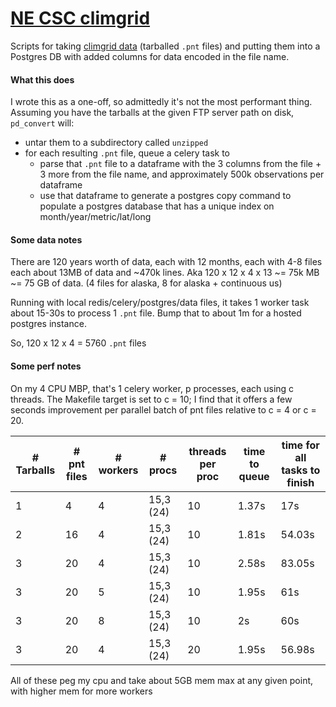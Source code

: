 # [NE CSC climgrid][climgrid]

Scripts for taking [climgrid data][climgrid] (tarballed `.pnt` files) and putting them into a Postgres DB with added columns for data encoded in the file name.

#### What this does

I wrote this as a one-off, so admittedly it's not the most performant thing. Assuming you have the tarballs at the given FTP server path on disk, `pd_convert` will:

- untar them to a subdirectory called `unzipped`
- for each resulting `.pnt` file, queue a celery task to
  - parse that `.pnt` file to a dataframe with the 3 columns from the file + 3 more from the file name, and approximately 500k observations per dataframe
  - use that dataframe to generate a postgres copy command to populate a postgres database that has a unique index on month/year/metric/lat/long

#### Some data notes

There are 120 years worth of data, each with 12 months, each with 4-8 files each about 13MB of data and ~470k lines. Aka 120 x 12 x 4 x 13 ~= 75k MB ~= 75 GB of data. (4 files for alaska, 8 for alaska + continuous us)

Running with local redis/celery/postgres/data files, it takes 1 worker task about 15-30s to process 1 `.pnt` file. Bump that to about 1m for a hosted postgres instance.

So, 120 x 12 x 4 = 5760 `.pnt` files

#### Some perf notes

On my 4 CPU MBP, that's 1 celery worker, p processes, each using c threads. The Makefile target is set to c = 10; I find that it offers a few seconds improvement per parallel batch of pnt files relative to c = 4 or c = 20.

| # Tarballs | # pnt files | # workers | # procs | threads per proc | time to queue | time for all tasks to finish |
| -- | -- | -- | -- | -- | -- | -- |
| 1 | 4 | 4 | 15,3 (24) | 10 | 1.37s | 17s |
| 2 | 16 | 4 | 15,3 (24) | 10 | 1.81s | 54.03s |
| 3 | 20 | 4 | 15,3 (24) | 10 | 2.58s | 83.05s |
| 3 | 20 | 5 | 15,3 (24) | 10 | 1.95s | 61s |
| 3 | 20 | 8 | 15,3 (24) | 10 | 2s | 60s |
| 3 | 20 | 4 | 15,3 (24) | 20 | 1.95s | 56.98s |

All of these peg my cpu and take about 5GB mem max at any given point, with higher mem for more workers


[climgrid]: ftp://ftp.ncdc.noaa.gov/pub/data/climgrid/
